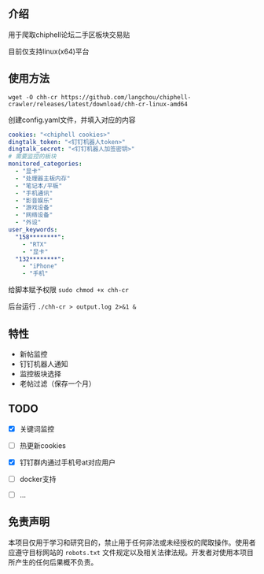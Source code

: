 ## 介绍
用于爬取chiphell论坛二手区板块交易贴

目前仅支持linux(x64)平台

## 使用方法

`wget -O chh-cr https://github.com/langchou/chiphell-crawler/releases/latest/download/chh-cr-linux-amd64`

创建config.yaml文件，并填入对应的内容

``` yaml
cookies: "<chiphell cookies>"
dingtalk_token: "<钉钉机器人token>"
dingtalk_secret: "<钉钉机器人加签密钥>"
# 需要监控的板块
monitored_categories:
  - "显卡"
  - "处理器主板内存"
  - "笔记本/平板"
  - "手机通讯"
  - "影音娱乐"
  - "游戏设备"
  - "网络设备"
  - "外设"
user_keywords:
  "158********":
    - "RTX"
    - "显卡"
  "132********":
    - "iPhone"
    - "手机"
```
给脚本赋予权限
`sudo chmod +x chh-cr`

后台运行
`./chh-cr > output.log 2>&1 &`


## 特性

- 新帖监控
- 钉钉机器人通知
- 监控板块选择
- 老帖过滤（保存一个月）


## TODO

- [x] 关键词监控
- [ ] 热更新cookies
- [x] 钉钉群内通过手机号at对应用户
- [ ] docker支持
- [ ] ...



## 免责声明

本项目仅用于学习和研究目的，禁止用于任何非法或未经授权的爬取操作。使用者应遵守目标网站的 `robots.txt` 文件规定以及相关法律法规。开发者对使用本项目所产生的任何后果概不负责。
